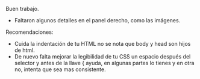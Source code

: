 Buen trabajo.

- Faltaron algunos detalles en el panel derecho, como las imágenes.

Recomendaciones:

- Cuida la indentación de tu HTML no se nota que body y head son hijos de html.
- De nuevo falta mejorar la legibilidad de tu CSS un espacio después del selector y antes de la llave { ayuda, en algunas partes lo tienes y en otra no, intenta que sea mas consistente.
